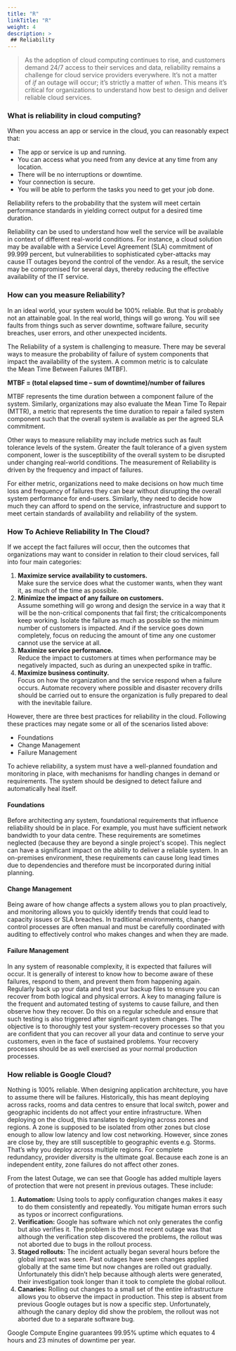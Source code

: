 ```yaml
---
title: "R"
linkTitle: "R"
weight: 4
description: >
 ## Reliability
---
```


<!-- {{% pageinfo %}}
Reliability
{{% /pageinfo %}} -->

>As the adoption of cloud computing continues to rise, and customers demand 24/7 access to their services and data, reliability remains a challenge for cloud service providers everywhere. It’s not a matter of *if* an outage will occur; it’s strictly a matter of *when*. This means it’s critical for organizations to understand how best to design and deliver reliable cloud services. 
>

### What is reliability in cloud computing?

When you access an app or service in the cloud, you can reasonably expect that:
- The app or service is up and running.
- You can access what you need from any device at any time from any location.
- There will be no interruptions or downtime.
- Your connection is secure.
- You will be able to perform the tasks you need to get your job done. 

Reliability refers to the probability that the system will meet certain performance standards in yielding correct output for a desired time duration.

Reliability can be used to understand how well the service will be available in context of different real-world conditions. For instance, a cloud solution may be available with a Service Level Agreement (SLA) commitment of 99.999 percent, but vulnerabilities to sophisticated cyber-attacks may cause IT outages beyond the control of the vendor. As a result, the service may be compromised for several days, thereby reducing the effective availability of the IT service.


### How can you measure Reliability?

In an ideal world, your system would be 100% reliable. But that is probably not an attainable goal. In the real world, things will go wrong. You will see faults from things such as server downtime, software failure, security breaches, user errors, and other unexpected incidents. 

The Reliability of a system is challenging to measure. There may be several ways to measure the probability of failure of system components that impact the availability of the system.
A common metric is to calculate the Mean Time Between Failures (MTBF).

**MTBF = (total elapsed time – sum of downtime)/number of failures**

MTBF represents the time duration between a component failure of the system. Similarly, organizations may also evaluate the Mean Time To Repair (MTTR), a metric that represents the time duration to repair a failed system component such that the overall system is available as per the agreed SLA commitment.

Other ways to measure reliability may include metrics such as fault tolerance levels of the system. Greater the fault tolerance of a given system component, lower is the susceptibility of the overall system to be disrupted under changing real-world conditions.
The measurement of Reliability is driven by the frequency and impact of failures.

For either metric, organizations need to make decisions on how much time loss and frequency of failures they can bear without disrupting the overall system performance for end-users. Similarly, they need to decide how much they can afford to spend on the service, infrastructure and support to meet certain standards of availability and reliability of the system.

### How To Achieve Reliability In The Cloud?

If we accept the fact failures will occur, then the outcomes that organizations may want to consider in relation to their cloud services, fall into four main categories:
1. **Maximize service availability to customers.**               
	Make sure the service does what the customer wants, when they want it, as much of the time as possible.
2. **Minimize the impact of any failure on customers.**                      
	Assume something will go wrong and design the service in a way that it will be the non-critical components that fail first; the criticalcomponents keep working. Isolate the failure as much as possible so the minimum number of customers is impacted. And if the service goes down completely, focus on reducing the amount of time any one customer cannot use the service at all.
3. **Maximize service performance.**                     
	Reduce the impact to customers at times when performance may be negatively impacted, such as during an unexpected spike in traffic.
4. **Maximize business continuity.**                           
	Focus on how the organization and the service respond when a failure occurs. Automate recovery where possible and disaster recovery drills should be carried out to ensure the organization is fully prepared to deal with the inevitable failure.

However, there are three best practices for reliability in the cloud. Following these practices may negate some or all of the scenarios listed above:
- Foundations
- Change Management
- Failure Management

To achieve reliability, a system must have a well-planned foundation and monitoring in place, with mechanisms for handling changes in demand or requirements. The system should be designed to detect failure and automatically heal itself.

#### Foundations

Before architecting any system, foundational requirements that influence reliability should be in place. For example, you must have sufficient network bandwidth to your data centre. These requirements are sometimes neglected (because they are beyond a single project's scope). This neglect can have a significant impact on the ability to deliver a reliable system. In an on-premises environment, these requirements can cause long lead times due to dependencies and therefore must be incorporated during initial planning.

#### Change Management

Being aware of how change affects a system allows you to plan proactively, and monitoring allows you to quickly identify trends that could lead to capacity issues or SLA breaches. In traditional environments, change-control processes are often manual and must be carefully coordinated with auditing to effectively control who makes changes and when they are made.

#### Failure Management

In any system of reasonable complexity, it is expected that failures will occur. It is generally of interest to know how to become aware of these failures, respond to them, and prevent them from happening again.
Regularly back up your data and test your backup files to ensure you can recover from both logical and physical errors. A key to managing failure is the frequent and automated testing of systems to cause failure, and then observe how they recover. Do this on a regular schedule and ensure that such testing is also triggered after significant system changes.
The objective is to thoroughly test your system-recovery processes so that you are confident that you can recover all your data and continue to serve your customers, even in the face of sustained problems. Your recovery processes should be as well exercised as your normal production processes.


### How reliable is Google Cloud?

Nothing is 100% reliable. When designing application architecture, you have to assume there will be failures. Historically, this has meant deploying across racks, rooms and data centres to ensure that local switch, power and geographic incidents do not affect your entire infrastructure.
When deploying on the cloud, this translates to deploying across zones and regions. A zone is supposed to be isolated from other zones but close enough to allow low latency and low cost networking. However, since zones are close by, they are still susceptible to geographic events e.g. Storms. That’s why you deploy across multiple regions. For complete redundancy, provider diversity is the ultimate goal.
Because each zone is an independent entity, zone failures do not affect other zones.

From the latest Outage, we can see that Google has added multiple layers of protection that were not present in previous outages. These include:
1. **Automation:** Using tools to apply configuration changes makes it easy to do them consistently and repeatedly. You mitigate human errors such as typos or incorrect configurations.
2. **Verification:** Google has software which not only generates the config but also verifies it. The problem is the most recent outage was that although the verification step discovered the problems, the rollout was not aborted due to bugs in the rollout process.
3. **Staged rollouts:** The incident actually began several hours before the global impact was seen. Past outages have seen changes applied globally at the same time but now changes are rolled out gradually. Unfortunately this didn’t help because although alerts were generated, their investigation took longer than it took to complete the global rollout.
4. **Canaries:** Rolling out changes to a small set of the entire infrastructure allows you to observe the impact in production. This step is absent from previous Google outages but is now a specific step. Unfortunately, although the canary deploy did show the problem, the rollout was not aborted due to a separate software bug.

Google Compute Engine guarantees 99.95% uptime which equates to 4 hours and 23 minutes of downtime per year.

